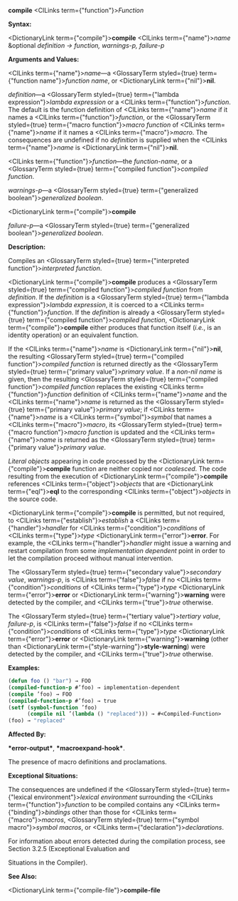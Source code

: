 **compile** <ClLinks  term={"function"}><i>Function</i></ClLinks> 



**Syntax:** 



<DictionaryLink  term={"compile"}><b>compile</b></DictionaryLink> <ClLinks  term={"name"}><i>name</i></ClLinks> &amp;optional *definition → function, warnings-p, failure-p* 



**Arguments and Values:** 



<ClLinks  term={"name"}><i>name</i></ClLinks>—a <GlossaryTerm styled={true} term={"function name"}><i>function name</i></GlossaryTerm>, or <DictionaryLink  term={"nil"}><b>nil</b></DictionaryLink>. 



*definition*—a <GlossaryTerm styled={true} term={"lambda expression"}><i>lambda expression</i></GlossaryTerm> or a <ClLinks  term={"function"}><i>function</i></ClLinks>. The default is the function definition of <ClLinks  term={"name"}><i>name</i></ClLinks> if it names a <ClLinks  term={"function"}><i>function</i></ClLinks>, or the <GlossaryTerm styled={true} term={"macro function"}><i>macro function</i></GlossaryTerm> of <ClLinks  term={"name"}><i>name</i></ClLinks> if it names a <ClLinks  term={"macro"}><i>macro</i></ClLinks>. The consequences are undefined if no *definition* is supplied when the <ClLinks  term={"name"}><i>name</i></ClLinks> is <DictionaryLink  term={"nil"}><b>nil</b></DictionaryLink>. 



<ClLinks  term={"function"}><i>function</i></ClLinks>—the *function-name*, or a <GlossaryTerm styled={true} term={"compiled function"}><i>compiled function</i></GlossaryTerm>. 



*warnings-p*—a <GlossaryTerm styled={true} term={"generalized boolean"}><i>generalized boolean</i></GlossaryTerm>.  







<DictionaryLink  term={"compile"}><b>compile</b></DictionaryLink> 



*failure-p*—a <GlossaryTerm styled={true} term={"generalized boolean"}><i>generalized boolean</i></GlossaryTerm>. 



**Description:** 



Compiles an <GlossaryTerm styled={true} term={"interpreted function"}><i>interpreted function</i></GlossaryTerm>. 



<DictionaryLink  term={"compile"}><b>compile</b></DictionaryLink> produces a <GlossaryTerm styled={true} term={"compiled function"}><i>compiled function</i></GlossaryTerm> from *definition*. If the *definition* is a <GlossaryTerm styled={true} term={"lambda expression"}><i>lambda expression</i></GlossaryTerm>, it is coerced to a <ClLinks  term={"function"}><i>function</i></ClLinks>. If the *definition* is already a <GlossaryTerm styled={true} term={"compiled function"}><i>compiled function</i></GlossaryTerm>, <DictionaryLink  term={"compile"}><b>compile</b></DictionaryLink> either produces that function itself (*i.e.*, is an identity operation) or an equivalent function. 



If the <ClLinks  term={"name"}><i>name</i></ClLinks> is <DictionaryLink  term={"nil"}><b>nil</b></DictionaryLink>, the resulting <GlossaryTerm styled={true} term={"compiled function"}><i>compiled function</i></GlossaryTerm> is returned directly as the <GlossaryTerm styled={true} term={"primary value"}><i>primary value</i></GlossaryTerm>. If a *non-nil name* is given, then the resulting <GlossaryTerm styled={true} term={"compiled function"}><i>compiled function</i></GlossaryTerm> replaces the existing <ClLinks  term={"function"}><i>function</i></ClLinks> definition of <ClLinks  term={"name"}><i>name</i></ClLinks> and the <ClLinks  term={"name"}><i>name</i></ClLinks> is returned as the <GlossaryTerm styled={true} term={"primary value"}><i>primary value</i></GlossaryTerm>; if <ClLinks  term={"name"}><i>name</i></ClLinks> is a <ClLinks  term={"symbol"}><i>symbol</i></ClLinks> that names a <ClLinks  term={"macro"}><i>macro</i></ClLinks>, its <GlossaryTerm styled={true} term={"macro function"}><i>macro function</i></GlossaryTerm> is updated and the <ClLinks  term={"name"}><i>name</i></ClLinks> is returned as the <GlossaryTerm styled={true} term={"primary value"}><i>primary value</i></GlossaryTerm>. 



*Literal objects* appearing in code processed by the <DictionaryLink  term={"compile"}><b>compile</b></DictionaryLink> function are neither copied nor *coalesced*. The code resulting from the execution of <DictionaryLink  term={"compile"}><b>compile</b></DictionaryLink> references <ClLinks  term={"object"}><i>objects</i></ClLinks> that are <DictionaryLink  term={"eql"}><b>eql</b></DictionaryLink> to the corresponding <ClLinks  term={"object"}><i>objects</i></ClLinks> in the source code. 



<DictionaryLink  term={"compile"}><b>compile</b></DictionaryLink> is permitted, but not required, to <ClLinks  term={"establish"}><i>establish</i></ClLinks> a <ClLinks  term={"handler"}><i>handler</i></ClLinks> for <ClLinks  term={"condition"}><i>conditions</i></ClLinks> of <ClLinks  term={"type"}><i>type</i></ClLinks> <DictionaryLink  term={"error"}><b>error</b></DictionaryLink>. For example, the <ClLinks  term={"handler"}><i>handler</i></ClLinks> might issue a warning and restart compilation from some *implementation dependent* point in order to let the compilation proceed without manual intervention. 



The <GlossaryTerm styled={true} term={"secondary value"}><i>secondary value</i></GlossaryTerm>, *warnings-p*, is <ClLinks  term={"false"}><i>false</i></ClLinks> if no <ClLinks  term={"condition"}><i>conditions</i></ClLinks> of <ClLinks  term={"type"}><i>type</i></ClLinks> <DictionaryLink  term={"error"}><b>error</b></DictionaryLink> or <DictionaryLink  term={"warning"}><b>warning</b></DictionaryLink> were detected by the compiler, and <ClLinks  term={"true"}><i>true</i></ClLinks> otherwise. 



The <GlossaryTerm styled={true} term={"tertiary value"}><i>tertiary value</i></GlossaryTerm>, *failure-p*, is <ClLinks  term={"false"}><i>false</i></ClLinks> if no <ClLinks  term={"condition"}><i>conditions</i></ClLinks> of <ClLinks  term={"type"}><i>type</i></ClLinks> <DictionaryLink  term={"error"}><b>error</b></DictionaryLink> or <DictionaryLink  term={"warning"}><b>warning</b></DictionaryLink> (other than <DictionaryLink  term={"style-warning"}><b>style-warning</b></DictionaryLink>) were detected by the compiler, and <ClLinks  term={"true"}><i>true</i></ClLinks> otherwise. 



**Examples:**
```lisp
(defun foo () "bar") → FOO 
(compiled-function-p #’foo) → implementation-dependent 
(compile ’foo) → FOO 
(compiled-function-p #’foo) → true 
(setf (symbol-function ’foo) 
      (compile nil ’(lambda () "replaced"))) → #<Compiled-Function> 
(foo) → "replaced" 
```
**Affected By:** 



**\*error-output\***, **\*macroexpand-hook\***. 



The presence of macro definitions and proclamations. 



**Exceptional Situations:** 



The consequences are undefined if the <GlossaryTerm styled={true} term={"lexical environment"}><i>lexical environment</i></GlossaryTerm> surrounding the <ClLinks  term={"function"}><i>function</i></ClLinks> to be compiled contains any <ClLinks  term={"binding"}><i>bindings</i></ClLinks> other than those for <ClLinks  term={"macro"}><i>macros</i></ClLinks>, <GlossaryTerm styled={true} term={"symbol macro"}><i>symbol macros</i></GlossaryTerm>, or <ClLinks  term={"declaration"}><i>declarations</i></ClLinks>. 



For information about errors detected during the compilation process, see Section 3.2.5 (Exceptional Evaluation and 











Situations in the Compiler). 



**See Also:** 



<DictionaryLink  term={"compile-file"}><b>compile-file</b></DictionaryLink> 



